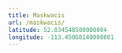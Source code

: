 ```yaml
---
title: Maskwacis
url: /maskwacis/
latitude: 52.834548500000004
longitude: -113.45068140000001
---
```

